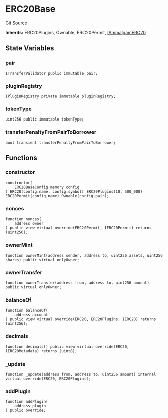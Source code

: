 # ERC20Base
[Git Source](https://github.com/Ammalgam-Protocol/core-v1/blob/85df9cff0e774de8aef6efe8ec7df8cd94f03568/contracts/tokens/ERC20Base.sol)

**Inherits:**
ERC20Plugins, Ownable, ERC20Permit, [IAmmalgamERC20](/docs/developer-guide/contracts/interfaces/tokens/IAmmalgamERC20.sol/interface.IAmmalgamERC20.md)


## State Variables
### pair

```solidity
ITransferValidator public immutable pair;
```


### pluginRegistry

```solidity
IPluginRegistry private immutable pluginRegistry;
```


### tokenType

```solidity
uint256 public immutable tokenType;
```


### transferPenaltyFromPairToBorrower

```solidity
bool transient transferPenaltyFromPairToBorrower;
```


## Functions
### constructor


```solidity
constructor(
    ERC20BaseConfig memory config
) ERC20(config.name, config.symbol) ERC20Plugins(10, 500_000) ERC20Permit(config.name) Ownable(config.pair);
```

### nonces


```solidity
function nonces(
    address owner
) public view virtual override(ERC20Permit, IERC20Permit) returns (uint256);
```

### ownerMint


```solidity
function ownerMint(address sender, address to, uint256 assets, uint256 shares) public virtual onlyOwner;
```

### ownerTransfer


```solidity
function ownerTransfer(address from, address to, uint256 amount) public virtual onlyOwner;
```

### balanceOf


```solidity
function balanceOf(
    address account
) public view virtual override(ERC20, ERC20Plugins, IERC20) returns (uint256);
```

### decimals


```solidity
function decimals() public view virtual override(ERC20, IERC20Metadata) returns (uint8);
```

### _update


```solidity
function _update(address from, address to, uint256 amount) internal virtual override(ERC20, ERC20Plugins);
```

### addPlugin


```solidity
function addPlugin(
    address plugin
) public override;
```

